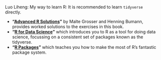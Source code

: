 Luo Liheng: My way to learn R:
It is recommended to learn `tidyverse` directly.

* **“[Advanced R Solutions](http://advanced-r-solutions.rbind.io/)”** by Malte Grosser and Henning Bumann, provides worked solutions to the exercises in this book.
* **“[R for Data Science](http://r4ds.had.co.nz/)”** which introduces you to R as a tool for doing data science, focussing on a consistent set of packages known as the tidyverse.
* **“[R Packages](http://r-pkgs.had.co.nz/)”** which teaches you how to make the most of R’s fantastic package system.
